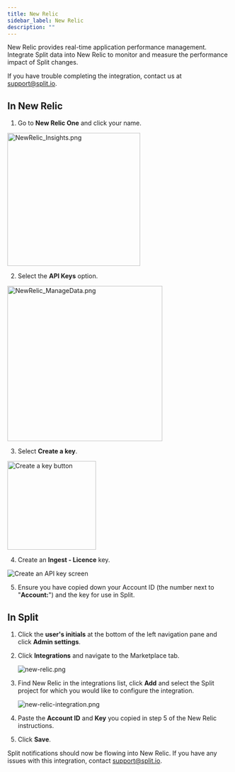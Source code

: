 ```yaml
---
title: New Relic
sidebar_label: New Relic
description: ""
---
```


<p>
  <button hidden style={{borderRadius:'8px', border:'1px', fontFamily:'Courier New', fontWeight:'800', textAlign:'left'}}> help.split.io link: https://help.split.io/hc/en-us/articles/360020695432-New-Relic <br /> ✘ images still hosted on help.split.io </button>
</p>

New Relic provides real-time application performance management. Integrate Split data into New Relic to monitor and measure the performance impact of Split changes.

If you have trouble completing the integration, contact us at [support@split.io](mailto:support@split.io).

## In New Relic
 
1. Go to **New Relic One** and click your name.

<p>
  <img src="https://help.split.io/hc/article_attachments/29816602155021" alt="NewRelic_Insights.png" width="300" />
</p>

2. Select the **API Keys** option.

<p>
  <img src="https://help.split.io/hc/article_attachments/29816633080333" alt="NewRelic_ManageData.png" width="350" />
</p>

3. Select **Create a key**.

<p>
  <img src="https://help.split.io/hc/article_attachments/29816633081869" alt="Create a key button" width="200" />
</p>

4. Create an **Ingest - Licence** key. 

<p>
  <img src="https://help.split.io/hc/article_attachments/29816644353677" alt="Create an API key screen" />
</p>

5. Ensure you have copied down your Account ID (the number next to "**Account:**") and the key for use in Split.

## In Split

1. Click the **user's initials** at the bottom of the left navigation pane and click **Admin settings**.
2. Click **Integrations** and navigate to the Marketplace tab.

   <img src="https://help.split.io/hc/article_attachments/16364720603917" alt="new-relic.png" />

3. Find New Relic in the integrations list, click **Add** and select the Split project for which you would like to configure the integration.

   <img src="https://help.split.io/hc/article_attachments/16364668633869" alt="new-relic-integration.png" />

4. Paste the **Account ID** and **Key** you copied in step 5 of the New Relic instructions.
5. Click **Save**.

Split notifications should now be flowing into New Relic. If you have any issues with this integration, contact [support@split.io](mailto:support@split.io).
